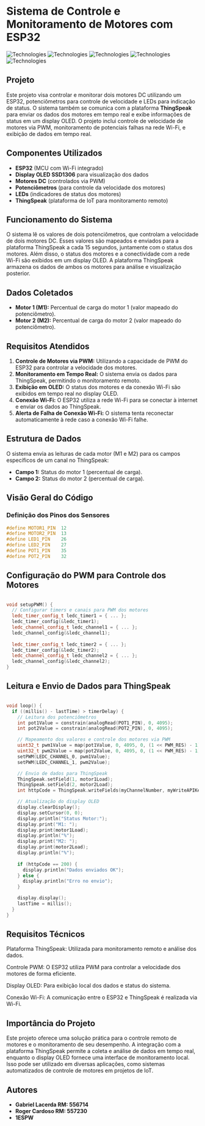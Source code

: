 # Sistema de Controle e Monitoramento de Motores com ESP32

<img alt="Technologies" src="https://img.shields.io/badge/MCU-ESP32-blue" /> <img alt="Technologies" src="https://img.shields.io/badge/Linguagem-C++-brightgreen" /> <img alt="Technologies" src="https://img.shields.io/badge/Protocolo-ThingSpeak-orange" /> <img alt="Technologies" src="https://img.shields.io/badge/OLED-SSD1306-red" /> <img alt="Technologies" src="https://img.shields.io/badge/PWM-ESP32-green" />

## Projeto
Este projeto visa controlar e monitorar dois motores DC utilizando um ESP32, potenciômetros para controle de velocidade e LEDs para indicação de status. O sistema também se comunica com a plataforma **ThingSpeak** para enviar os dados dos motores em tempo real e exibe informações de status em um display OLED. O projeto inclui controle de velocidade de motores via PWM, monitoramento de potenciais falhas na rede Wi-Fi, e exibição de dados em tempo real.

## Componentes Utilizados
- **ESP32** (MCU com Wi-Fi integrado)
- **Display OLED SSD1306** para visualização dos dados
- **Motores DC** (controlados via PWM)
- **Potenciômetros** (para controle da velocidade dos motores)
- **LEDs** (indicadores de status dos motores)
- **ThingSpeak** (plataforma de IoT para monitoramento remoto)

## Funcionamento do Sistema
O sistema lê os valores de dois potenciômetros, que controlam a velocidade de dois motores DC. Esses valores são mapeados e enviados para a plataforma ThingSpeak a cada 15 segundos, juntamente com o status dos motores. Além disso, o status dos motores e a conectividade com a rede Wi-Fi são exibidos em um display OLED. A plataforma ThingSpeak armazena os dados de ambos os motores para análise e visualização posterior.

## Dados Coletados
- **Motor 1 (M1):** Percentual de carga do motor 1 (valor mapeado do potenciômetro).
- **Motor 2 (M2):** Percentual de carga do motor 2 (valor mapeado do potenciômetro).

## Requisitos Atendidos
1. **Controle de Motores via PWM:** Utilizando a capacidade de PWM do ESP32 para controlar a velocidade dos motores.
2. **Monitoramento em Tempo Real:** O sistema envia os dados para ThingSpeak, permitindo o monitoramento remoto.
3. **Exibição em OLED:** O status dos motores e da conexão Wi-Fi são exibidos em tempo real no display OLED.
4. **Conexão Wi-Fi:** O ESP32 utiliza a rede Wi-Fi para se conectar à internet e enviar os dados ao ThingSpeak.
5. **Alerta de Falha de Conexão Wi-Fi:** O sistema tenta reconectar automaticamente à rede caso a conexão Wi-Fi falhe.

## Estrutura de Dados
O sistema envia as leituras de cada motor (M1 e M2) para os campos específicos de um canal no ThingSpeak:
- **Campo 1:** Status do motor 1 (percentual de carga).
- **Campo 2:** Status do motor 2 (percentual de carga).

## Visão Geral do Código

### Definição dos Pinos dos Sensores

```cpp
#define MOTOR1_PIN  12
#define MOTOR2_PIN  13
#define LED1_PIN    26
#define LED2_PIN    27
#define POT1_PIN    35
#define POT2_PIN    32
```

## Configuração do PWM para Controle dos Motores
```cpp

void setupPWM() {
  // Configurar timers e canais para PWM dos motores
  ledc_timer_config_t ledc_timer1 = { ... };
  ledc_timer_config(&ledc_timer1);
  ledc_channel_config_t ledc_channel1 = { ... };
  ledc_channel_config(&ledc_channel1);
  
  ledc_timer_config_t ledc_timer2 = { ... };
  ledc_timer_config(&ledc_timer2);
  ledc_channel_config_t ledc_channel2 = { ... };
  ledc_channel_config(&ledc_channel2);
}
```

## Leitura e Envio de Dados para ThingSpeak
```cpp

void loop() {
  if ((millis() - lastTime) > timerDelay) {
    // Leitura dos potenciômetros
    int pot1Value = constrain(analogRead(POT1_PIN), 0, 4095);
    int pot2Value = constrain(analogRead(POT2_PIN), 0, 4095);

    // Mapeamento dos valores e controle dos motores via PWM
    uint32_t pwm1Value = map(pot1Value, 0, 4095, 0, (1 << PWM_RES) - 1);
    uint32_t pwm2Value = map(pot2Value, 0, 4095, 0, (1 << PWM_RES) - 1);
    setPWM(LEDC_CHANNEL_0, pwm1Value);
    setPWM(LEDC_CHANNEL_1, pwm2Value);

    // Envio de dados para ThingSpeak
    ThingSpeak.setField(1, motor1Load);
    ThingSpeak.setField(2, motor2Load);
    int httpCode = ThingSpeak.writeFields(myChannelNumber, myWriteAPIKey);

    // Atualização do display OLED
    display.clearDisplay();
    display.setCursor(0, 0);
    display.println("Status Motor:");
    display.print("M1: ");
    display.print(motor1Load);
    display.println("%");
    display.print("M2: ");
    display.print(motor2Load);
    display.println("%");
    
    if (httpCode == 200) {
      display.println("Dados enviados OK");
    } else {
      display.println("Erro no envio");
    }

    display.display();
    lastTime = millis();
  }
}
```

## Requisitos Técnicos
Plataforma ThingSpeak: Utilizada para monitoramento remoto e análise dos dados.

Controle PWM: O ESP32 utiliza PWM para controlar a velocidade dos motores de forma eficiente.

Display OLED: Para exibição local dos dados e status do sistema.

Conexão Wi-Fi: A comunicação entre o ESP32 e ThingSpeak é realizada via Wi-Fi.

## Importância do Projeto
Este projeto oferece uma solução prática para o controle remoto de motores e o monitoramento de seu desempenho. A integração com a plataforma ThingSpeak permite a coleta e análise de dados em tempo real, enquanto o display OLED fornece uma interface de monitoramento local. Isso pode ser utilizado em diversas aplicações, como sistemas automatizados de controle de motores em projetos de IoT.

## Autores
- **Gabriel Lacerda  RM: 556714**
- **Roger Cardoso  RM: 557230**
- **1ESPW**
